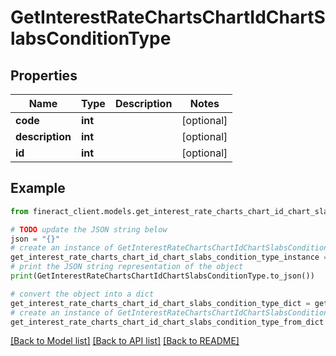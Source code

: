 # GetInterestRateChartsChartIdChartSlabsConditionType


## Properties

Name | Type | Description | Notes
------------ | ------------- | ------------- | -------------
**code** | **int** |  | [optional] 
**description** | **int** |  | [optional] 
**id** | **int** |  | [optional] 

## Example

```python
from fineract_client.models.get_interest_rate_charts_chart_id_chart_slabs_condition_type import GetInterestRateChartsChartIdChartSlabsConditionType

# TODO update the JSON string below
json = "{}"
# create an instance of GetInterestRateChartsChartIdChartSlabsConditionType from a JSON string
get_interest_rate_charts_chart_id_chart_slabs_condition_type_instance = GetInterestRateChartsChartIdChartSlabsConditionType.from_json(json)
# print the JSON string representation of the object
print(GetInterestRateChartsChartIdChartSlabsConditionType.to_json())

# convert the object into a dict
get_interest_rate_charts_chart_id_chart_slabs_condition_type_dict = get_interest_rate_charts_chart_id_chart_slabs_condition_type_instance.to_dict()
# create an instance of GetInterestRateChartsChartIdChartSlabsConditionType from a dict
get_interest_rate_charts_chart_id_chart_slabs_condition_type_from_dict = GetInterestRateChartsChartIdChartSlabsConditionType.from_dict(get_interest_rate_charts_chart_id_chart_slabs_condition_type_dict)
```
[[Back to Model list]](../README.md#documentation-for-models) [[Back to API list]](../README.md#documentation-for-api-endpoints) [[Back to README]](../README.md)


